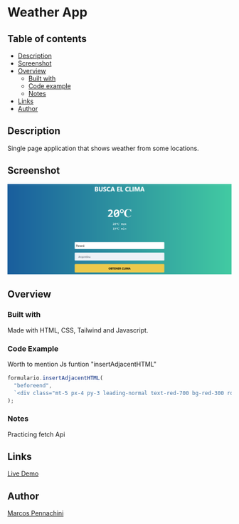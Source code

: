 # Weather App

## Table of contents

- [Description](#description)
- [Screenshot](#screenshot)
- [Overview](#overview)
  - [Built with](#built-with)
  - [Code example](#code-example)
  - [Notes](#notes)
- [Links](#links)
- [Author](#author)

## Description

Single page application that shows weather from some locations.

## Screenshot

![Screenshot](./screenshot.png)

## Overview

### Built with

Made with HTML, CSS, Tailwind and Javascript.

### Code Example

Worth to mention Js funtion "insertAdjacentHTML"

```js
formulario.insertAdjacentHTML(
  "beforeend",
  `<div class="mt-5 px-4 py-3 leading-normal text-red-700 bg-red-300 rounded-lg" role="alert"><p class="font-bold">${message}</p></div>`
);
```

### Notes

Practicing fetch Api

## Links

[Live Demo](https://obtener-clima-fetch-api.vercel.app)

## Author

[Marcos Pennachini](https://www.linkedin.com/in/marcos-pennachini-b39898123/)
